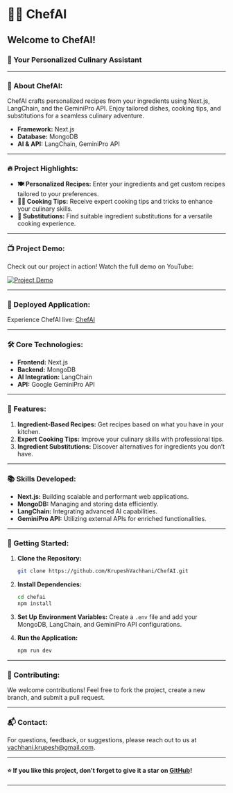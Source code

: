 # 👩‍🍳 ChefAI

## Welcome to ChefAI!

### 🍴 Your Personalized Culinary Assistant

---

### 🌟 About ChefAI:
ChefAI crafts personalized recipes from your ingredients using Next.js, LangChain, and the GeminiPro API. Enjoy tailored dishes, cooking tips, and substitutions for a seamless culinary adventure.

- **Framework:** Next.js
- **Database:** MongoDB
- **AI & API:** LangChain, GeminiPro API

---

### 🔥 Project Highlights:
- **🍽️ Personalized Recipes:** Enter your ingredients and get custom recipes tailored to your preferences.
- **🧑‍🍳 Cooking Tips:** Receive expert cooking tips and tricks to enhance your culinary skills.
- **🔄 Substitutions:** Find suitable ingredient substitutions for a versatile cooking experience.

---

### 📺 Project Demo:
Check out our project in action! Watch the full demo on YouTube:

[![Project Demo](https://img.youtube.com/vi/sKGvW9dD5KU/maxresdefault.jpg)](https://youtu.be/sKGvW9dD5KU)

---

### 🚀 Deployed Application:
Experience ChefAI live: [ChefAI](https://chef-ai-virid.vercel.app/)

---

### 🛠️ Core Technologies:
- **Frontend:** Next.js
- **Backend:** MongoDB
- **AI Integration:** LangChain
- **API:** Google GeminiPro API

---

### 🧩 Features:
1. **Ingredient-Based Recipes:** Get recipes based on what you have in your kitchen.
2. **Expert Cooking Tips:** Improve your culinary skills with professional tips.
3. **Ingredient Substitutions:** Discover alternatives for ingredients you don’t have.

---

### 📚 Skills Developed:
- **Next.js:** Building scalable and performant web applications.
- **MongoDB:** Managing and storing data efficiently.
- **LangChain:** Integrating advanced AI capabilities.
- **GeminiPro API:** Utilizing external APIs for enriched functionalities.

---

### 🚀 Getting Started:
1. **Clone the Repository:**
    ```sh
    git clone https://github.com/KrupeshVachhani/ChefAI.git
    ```

2. **Install Dependencies:**
    ```sh
    cd chefai
    npm install
    ```

3. **Set Up Environment Variables:**
    Create a `.env` file and add your MongoDB, LangChain, and GeminiPro API configurations.

4. **Run the Application:**
    ```sh
    npm run dev
    ```

---

### 🌟 Contributing:
We welcome contributions! Feel free to fork the project, create a new branch, and submit a pull request.

---

### 📬 Contact:
For questions, feedback, or suggestions, please reach out to us at [vachhani.krupesh@gmail.com](mailto:vachhani.krupesh@gmail.com).

---

#### ⭐ If you like this project, don't forget to give it a star on [GitHub](https://github.com/KrupeshVachhani/ChefAI.git)!

---
